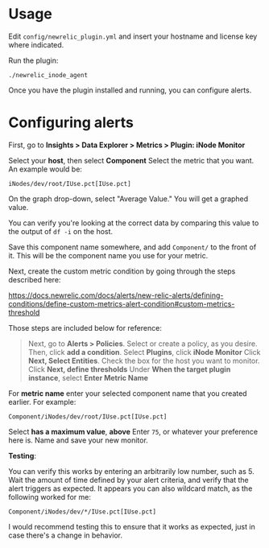 # Usage

Edit `config/newrelic_plugin.yml` and insert your hostname and license key where indicated.

Run the plugin:

```
./newrelic_inode_agent
```

Once you have the plugin installed and running, you can configure alerts.

# Configuring alerts

First, go to **Insights > Data Explorer > Metrics > Plugin: iNode Monitor**

Select your **host**, then select **Component**
Select the metric that you want. An example would be:

```
iNodes/dev/root/IUse.pct[IUse.pct]
```

On the graph drop-down, select "Average Value." You will get a graphed value.

You can verify you're looking at the correct data by comparing this value to the output of `df -i` on the host.

Save this component name somewhere, and add `Component/` to the front of it. This will be the component name you use for your metric.

Next, create the custom metric condition by going through the steps described here:

https://docs.newrelic.com/docs/alerts/new-relic-alerts/defining-conditions/define-custom-metrics-alert-condition#custom-metrics-threshold

Those steps are included below for reference:
> Next, go to **Alerts > Policies**.
> Select or create a policy, as you desire.
> Then, click **add a condition**.
> Select **Plugins**, click **iNode Monitor**
> Click **Next, Select Entities**.
> Check the box for the host you want to monitor.
> Click **Next, define thresholds**
> Under **When the target plugin instance**, select **Enter Metric Name**

For **metric name** enter your selected component name that you created earlier. For example:
```
Component/iNodes/dev/root/IUse.pct[IUse.pct]
```
Select **has a maximum value**, **above**
Enter `75`, or whatever your preference here is.
Name and save your new monitor.

**Testing**:

You can verify this works by entering an arbitrarily low number, such as 5. Wait the amount of time defined by your alert criteria, and verify that the alert triggers as expected. It appears you can also wildcard match, as the following worked for me:

```
Component/iNodes/dev/*/IUse.pct[IUse.pct]
```

I would recommend testing this to ensure that it works as expected, just in case there's a change in behavior.
